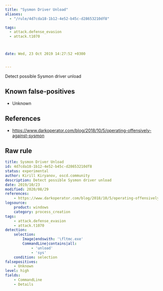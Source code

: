 ```yaml
---
title: "Sysmon Driver Unload"
aliases:
  - "/rule/4d7cda18-1b12-4e52-b45c-d28653210df8"

tags:
  - attack.defense_evasion
  - attack.t1070



date: Wed, 23 Oct 2019 14:27:52 +0300


---
```


Detect possible Sysmon driver unload

<!--more-->


## Known false-positives

* Unknown



## References

* https://www.darkoperator.com/blog/2018/10/5/operating-offensively-against-sysmon


## Raw rule
```yaml
title: Sysmon Driver Unload
id: 4d7cda18-1b12-4e52-b45c-d28653210df8
status: experimental
author: Kirill Kiryanov, oscd.community
description: Detect possible Sysmon driver unload
date: 2019/10/23
modified: 2020/08/29
references:
    - https://www.darkoperator.com/blog/2018/10/5/operating-offensively-against-sysmon
logsource:
    product: windows
    category: process_creation
tags:
    - attack.defense_evasion
    - attack.t1070
detection:
    selection:
        Image|endswith: '\fltmc.exe'
        CommandLine|contains|all:
            - 'unload'
            - 'sys'
    condition: selection
falsepositives: 
    - Unknown
level: high
fields:
    - CommandLine
    - Details

```
